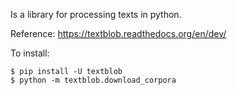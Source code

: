 Is a library for processing texts in python.

Reference: https://textblob.readthedocs.org/en/dev/

To install:

~~~
$ pip install -U textblob
$ python -m textblob.download_corpora
~~~

